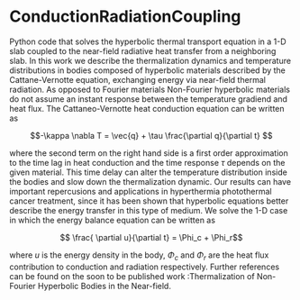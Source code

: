 # ConductionRadiationCoupling
Python code that solves the hyperbolic thermal transport equation in a 1-D slab coupled to the near-field radiative heat transfer from a neighboring slab. In this work we describe the thermalization dynamics and temperature distributions in bodies
composed of hyperbolic materials described by the Cattane-Vernotte equation,  exchanging energy via near-field thermal radiation. As opposed
to Fourier materials Non-Fourier hyperbolic materials do not assume an instant response between
the temperature gradiend and heat flux. The Cattaneo-Vernotte heat conduction equation can be written as

$$-\kappa \nabla  T = \vec{q} + \tau \frac{\partial q}{\partial t} $$

where the second term on the right hand side is a first order approximation to the time lag in heat conduction and the time response $\tau$ depends on the
given material. This time delay can alter the temperature distribution
inside the bodies and slow down the thermalization dynamic. Our results can have important
repercusions and applications in hyperthermia photothermal cancer treatment, since it has been
shown that hyperbolic equations better describe the energy transfer in this type of medium. We solve the 1-D case in which the energy balance
equation can be written as

$$  \frac{ \partial u}{\partial t}  = \Phi_c +  \Phi_r$$

where $u$ is the energy density in the body, $\Phi_c$ and $\Phi_r$ are the heat flux contribution to conduction and radiation respectively. Further references can be found on the soon to be published work :Thermalization of Non-Fourier Hyperbolic Bodies in the
Near-field. 
